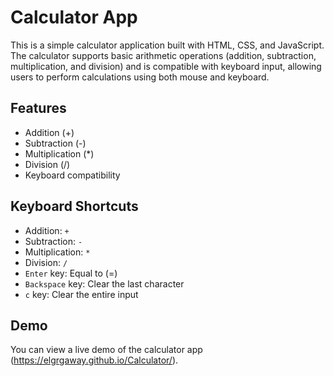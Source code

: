 # Calculator App

This is a simple calculator application built with HTML, CSS, and JavaScript. The calculator supports basic arithmetic operations (addition, subtraction, multiplication, and division) and is compatible with keyboard input, allowing users to perform calculations using both mouse and keyboard.

## Features

- Addition (+)
- Subtraction (-)
- Multiplication (*)
- Division (/)
- Keyboard compatibility

## Keyboard Shortcuts

- Addition: `+`
- Subtraction: `-`
- Multiplication: `*`
- Division: `/`
- `Enter` key: Equal to (=)
- `Backspace` key: Clear the last character
- `c` key: Clear the entire input

## Demo

You can view a live demo of the calculator app (https://elgrgaway.github.io/Calculator/).

